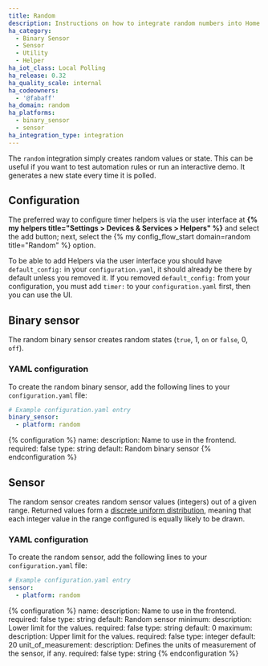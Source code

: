 ```yaml
---
title: Random
description: Instructions on how to integrate random numbers into Home Assistant.
ha_category:
  - Binary Sensor
  - Sensor
  - Utility
  - Helper
ha_iot_class: Local Polling
ha_release: 0.32
ha_quality_scale: internal
ha_codeowners:
  - '@fabaff'
ha_domain: random
ha_platforms:
  - binary_sensor
  - sensor
ha_integration_type: integration
---
```


The `random` integration simply creates random values or state. This can be useful if you want to test automation rules or run an interactive demo. It generates a new state every time it is polled.


## Configuration
The preferred way to configure timer helpers is via the user interface at **{% my helpers title="Settings > Devices & Services > Helpers" %}** and select the add button; next, select the {% my config_flow_start domain=random title="Random" %} option.

To be able to add Helpers via the user interface you should have `default_config:` in your `configuration.yaml`, it should already be there by default unless you removed it. If you removed `default_config:` from your configuration, you must add `timer:` to your `configuration.yaml` first, then you can use the UI.

## Binary sensor
The random binary sensor creates random states (`true`, 1, `on` or `false`, 0, `off`).

### YAML configuration
To create the random binary sensor, add the following lines to your `configuration.yaml` file:

```yaml
# Example configuration.yaml entry
binary_sensor:
  - platform: random
```

{% configuration %}
name:
  description: Name to use in the frontend.
  required: false
  type: string
  default: Random binary sensor
{% endconfiguration %}

## Sensor
The random sensor creates random sensor values (integers) out of a given range. Returned values form a [discrete uniform distribution](https://en.wikipedia.org/wiki/Discrete_uniform_distribution), meaning that each integer value in the range configured is equally likely to be drawn.

### YAML configuration
To create the random sensor, add the following lines to your `configuration.yaml` file:

```yaml
# Example configuration.yaml entry
sensor:
  - platform: random
```

{% configuration %}
name:
  description: Name to use in the frontend.
  required: false
  type: string
  default: Random sensor
minimum:
  description: Lower limit for the values.
  required: false
  type: string
  default: 0
maximum:
  description: Upper limit for the values.
  required: false
  type: integer
  default: 20
unit_of_measurement:
  description: Defines the units of measurement of the sensor, if any.
  required: false
  type: string
{% endconfiguration %}
